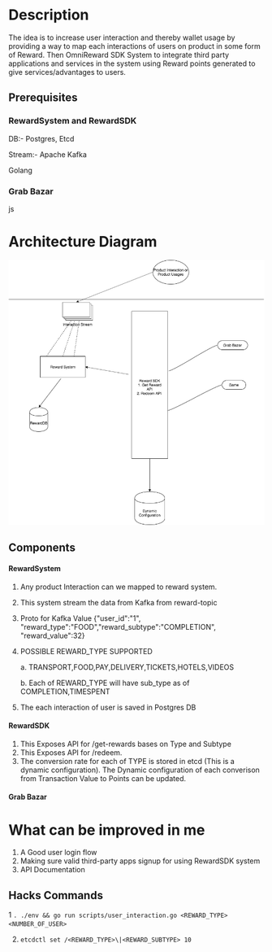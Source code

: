 # Description

The idea is to increase user interaction and thereby wallet usage by providing a way to map each interactions of users on product in some form of Reward. Then OmniReward SDK System to integrate third party applications and services in the system using Reward points generated to give services/advantages to users.

## Prerequisites

### RewardSystem and RewardSDK

DB:- Postgres, Etcd

Stream:- Apache Kafka

Golang

### Grab Bazar
js

# Architecture Diagram
![architecture](assets/imgs/architecture.png)

## Components
#### RewardSystem
1. Any product Interaction can we mapped to reward system.
2. This system stream the data from Kafka from reward-topic
3. Proto for Kafka Value {"user_id":"1", "reward_type":"FOOD","reward_subtype":"COMPLETION", "reward_value":32}
4. POSSIBLE REWARD_TYPE SUPPORTED

    a. TRANSPORT,FOOD,PAY,DELIVERY,TICKETS,HOTELS,VIDEOS
    
    b. Each of REWARD_TYPE will have sub_type as of COMPLETION,TIMESPENT
5. The each interaction of user is saved in Postgres DB
#### RewardSDK
1. This Exposes API for /get-rewards bases on Type and Subtype
2. This Exposes API for /redeem.
3. The conversion rate for each of TYPE is stored in etcd (This is a dynamic configuration). The Dynamic configuration of each converison from Transaction Value to Points can be updated.
#### Grab Bazar

# What can be improved in me
1. A Good user login flow
2. Making sure valid third-party apps signup for using RewardSDK system
3. API Documentation


## Hacks Commands

1 `. ./env && go run scripts/user_interaction.go <REWARD_TYPE> <NUMBER_OF_USER>`

2. `etcdctl set /<REWARD_TYPE>\|<REWARD_SUBTYPE> 10`
